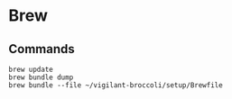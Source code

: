 # Brew

## Commands

```
brew update
brew bundle dump
brew bundle --file ~/vigilant-broccoli/setup/Brewfile
```
